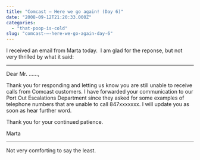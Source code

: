 ```yaml
---
title: "Comcast — Here we go again! (Day 6)"
date: "2008-09-12T21:20:33.000Z"
categories: 
  - "that-poop-is-cold"
slug: "comcast-—-here-we-go-again-day-6"
---
```


I received an email from Marta today.  I am glad for the reponse, but not very thrilled by what it said:

* * *

Dear Mr. ......,

Thank you for responding and letting us know you are still unable to receive calls from Comcast customers. I have forwarded your communication to our Port Out Escalations Department since they asked for some examples of telephone numbers that are unable to call 847xxxxxxx. I will update you as soon as hear further word.

Thank you for your continued patience.

Marta

* * *

Not very comforting to say the least.

